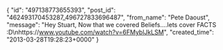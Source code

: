  {
   "id": "497138773655393",
   "post_id": "462493170453287_496727833696487",
   "from_name": "Pete Daoust",
   "message": "Hey Stuart, Now that we covered Beliefs....lets cover FACTS :D\nhttps://www.youtube.com/watch?v=6FMyblJkLSM",
   "created_time": "2013-03-28T19:28:23+0000"
 }
